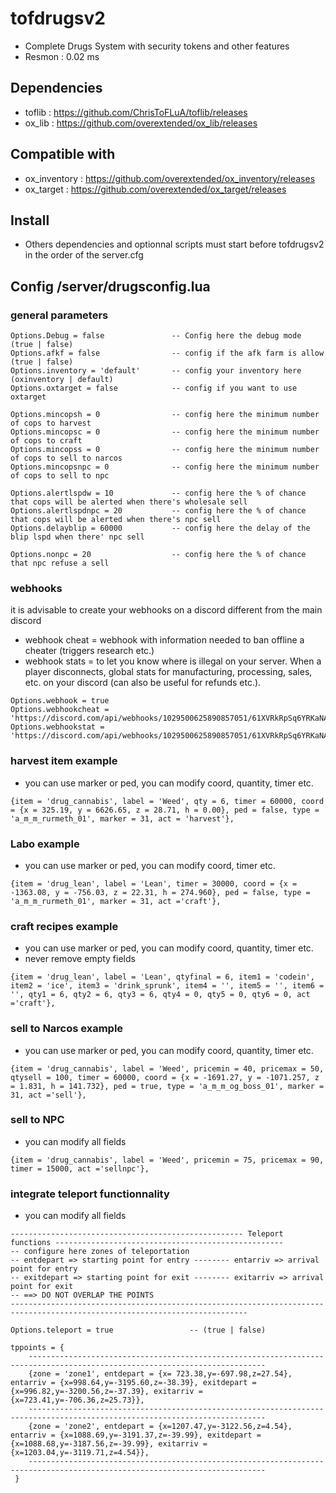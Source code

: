 # tofdrugsv2
* Complete Drugs System with security tokens and other features
* Resmon : 0.02 ms

## Dependencies
* toflib : https://github.com/ChrisToFLuA/toflib/releases
* ox_lib : https://github.com/overextended/ox_lib/releases

## Compatible with
* ox_inventory : https://github.com/overextended/ox_inventory/releases
* ox_target : https://github.com/overextended/ox_target/releases

## Install
* Others dependencies and optionnal scripts must start before tofdrugsv2 in the order of the server.cfg

## Config /server/drugsconfig.lua
### general parameters
```
Options.Debug = false               -- Config here the debug mode (true | false)
Options.afkf = false                -- config if the afk farm is allow (true | false)
Options.inventory = 'default'       -- config your inventory here (oxinventory | default)
Options.oxtarget = false            -- config if you want to use oxtarget

Options.mincopsh = 0                -- config here the minimum number of cops to harvest
Options.mincopsc = 0                -- config here the minimum number of cops to craft
Options.mincopss = 0                -- config here the minimum number of cops to sell to narcos
Options.mincopsnpc = 0              -- config here the minimum number of cops to sell to npc

Options.alertlspdw = 10             -- config here the % of chance that cops will be alerted when there's wholesale sell
Options.alertlspdnpc = 20           -- config here the % of chance that cops will be alerted when there's npc sell
Options.delayblip = 60000           -- config here the delay of the blip lspd when there' npc sell

Options.nonpc = 20                  -- config here the % of chance that npc refuse a sell
```
### webhooks
it is advisable to create your webhooks on a discord different from the main discord 
* webhook cheat = webhook with information needed to ban offline a cheater (triggers research etc.)
* webhook stats = to let you know where is illegal on your server. When a player disconnects, global stats for manufacturing, processing, sales, etc. on your discord (can also be useful for refunds etc.).
```
Options.webhook = true
Options.webhookcheat = 'https://discord.com/api/webhooks/1029500625890857051/61XVRkRpSq6YRKaNAxMB3vuOjH1ShzbHDhKzSmaeL8RRhb79hgrP0H54KkkFhHxYMRxl'
Options.webhookstat = 'https://discord.com/api/webhooks/1029500625890857051/61XVRkRpSq6YRKaNAxMB3vuOjH1ShzbHDhKzSmaeL8RRhb79hgrP0H54KkkFhHxYMRxl'
```
### harvest item example
* you can use marker or ped, you can modify coord, quantity, timer etc.
```
{item = 'drug_cannabis', label = 'Weed', qty = 6, timer = 60000, coord = {x = 325.19, y = 6626.65, z = 28.71, h = 0.00}, ped = false, type = 'a_m_m_rurmeth_01', marker = 31, act = 'harvest'},
```
### Labo example
* you can use marker or ped, you can modify coord, timer etc.
```
{item = 'drug_lean', label = 'Lean', timer = 30000, coord = {x = -1363.08, y = -756.03, z = 22.31, h = 274.960}, ped = false, type = 'a_m_m_rurmeth_01', marker = 31, act ='craft'},
```
### craft recipes example
* you can use marker or ped, you can modify coord, quantity, timer etc.
* never remove empty fields
```
{item = 'drug_lean', label = 'Lean', qtyfinal = 6, item1 = 'codein', item2 = 'ice', item3 = 'drink_sprunk', item4 = '', item5 = '', item6 = '', qty1 = 6, qty2 = 6, qty3 = 6, qty4 = 0, qty5 = 0, qty6 = 0, act ='craft'},
```
### sell to Narcos example
* you can use marker or ped, you can modify coord, quantity, timer etc.
```
{item = 'drug_cannabis', label = 'Weed', pricemin = 40, pricemax = 50, qtysell = 100, timer = 60000, coord = {x = -1691.27, y = -1071.257, z = 1.831, h = 141.732}, ped = true, type = 'a_m_m_og_boss_01', marker = 31, act ='sell'},
```
### sell to NPC
* you can modify all fields
```
{item = 'drug_cannabis', label = 'Weed', pricemin = 75, pricemax = 90, timer = 15000, act ='sellnpc'},
```
### integrate teleport functionnality
* you can modify all fields
```
---------------------------------------------------- Teleport functions ---------------------------------------------------
-- configure here zones of teleportation
-- entdepart => starting point for entry -------- entarriv => arrival point for entry
-- exitdepart => starting point for exit -------- exitarriv => arrival point for exit
-- ==> DO NOT OVERLAP THE POINTS
---------------------------------------------------------------------------------------------------------------------------

Options.teleport = true                 -- (true | false)

tppoints = {
    ---------------------------------------------------------------------------------------------------------------------------
    {zone = 'zone1', entdepart = {x= 723.38,y=-697.98,z=27.54}, entarriv = {x=998.64,y=-3195.60,z=-38.39}, exitdepart = {x=996.82,y=-3200.56,z=-37.39}, exitarriv = {x=723.41,y=-706.36,z=25.73}},
    ---------------------------------------------------------------------------------------------------------------------------
    {zone = 'zone2', entdepart = {x=1207.47,y=-3122.56,z=4.54}, entarriv = {x=1088.69,y=-3191.37,z=-39.99}, exitdepart = {x=1088.68,y=-3187.56,z=-39.99}, exitarriv = {x=1203.04,y=-3119.71,z=4.54}},
    ---------------------------------------------------------------------------------------------------------------------------
 }

```
